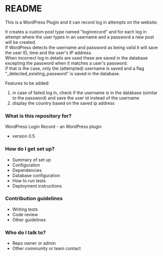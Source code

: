 # README #

This is a WordPress Plugin and it can record log in attempts on the website.

It creates a custom post type named "loginrecord" and for each log in attempt where the user types in an username and a password a new post will be created.  
If WordPress detects the username and password as being valid it will save the user ID, time and the user's IP address.  
When incorrect log in details are used these are saved in the database excepting the password when it matches a user's password.  
If that is the case, only the (attempted) username is saved and a flag "_detected_existing_password" is saved in the database.  


Features to be added:
1.  in case of failed log in, check if the username is in the database (similar to the password) and save the user id instead of the username
2.  display the country based on the saved ip address



### What is this repository for? ###

WordPress Login Record - an WordPress plugin  
* version 0.5

### How do I get set up? ###

* Summary of set up
* Configuration
* Dependencies
* Database configuration
* How to run tests
* Deployment instructions

### Contribution guidelines ###

* Writing tests
* Code review
* Other guidelines

### Who do I talk to? ###

* Repo owner or admin
* Other community or team contact